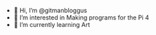 - 👋 Hi, I’m @gitmanbloggus
- 👀 I’m interested in Making programs for the Pi 4
- 🌱 I’m currently learning Art

<!---
gitmanbloggus/gitmanbloggus is a ✨ special ✨ repository because its `README.md` (this file) appears on your GitHub profile.
You can click the Preview link to take a look at your changes.
--->
